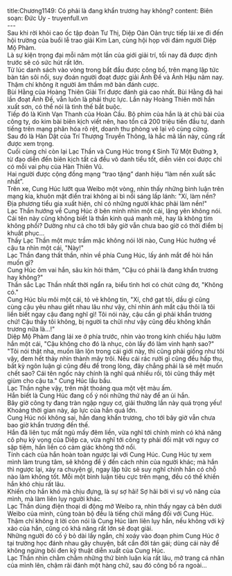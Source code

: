 title:Chương1149: Có phải là đang khẩn trương hay không?
content:
Biên soạn: Đức Uy - truyenfull.vn<br>---<br>Sau khi rời khỏi cao ốc tập đoàn Tư Thị, Diệp Oản Oản trực tiếp lái xe đi đến hội trường của buổi lễ trao giải Kim Lan, cùng hội họp với đám người Diệp Mộ Phàm.<br>Là sự kiện trọng đại mỗi năm một lần của giới giải trí, tối nay đã được định trước sẽ có sức hút rất lớn.<br>Từ lúc danh sách vào vòng trong bắt đầu được công bố, trên mạng lập tức bàn tán sôi nổi, suy đoán người đoạt được giải Ảnh Đế và Ảnh Hậu năm nay. Thậm chí không ít người âm thầm mở bàn đánh cược.<br>Bùi Hằng của Hoàng Thiên Giải Trí được đánh giá cao nhất. Bùi Hằng đã hai lần đoạt Ảnh Đế, vẫn luôn là phái thực lực. Lần này Hoàng Thiên mời hắn xuất sơn, có thể nói là tình thế bắt buộc.<br>Tiếp đó là Kinh Vạn Thanh của Hoàn Cầu. Bộ phim của hắn là át chủ bài của công ty, do kim bài biên kịch viết nên, hao tổn cả 200 triệu tiền đầu tư, danh tiếng trên mạng phân hóa rõ rệt, doanh thu phòng vé lại vô cùng cứng.<br>Sau đó là Hàn Dật của Trí Thượng Truyền Thông, là hắc mã lần này, cũng rất được xem trọng.<br>Cuối cùng chỉ còn lại Lạc Thần và Cung Húc trong 《 Sinh Tử Một Đường 》, từ đạo diễn đến biên kịch tất cả đều vô danh tiểu tốt, diễn viên coi được chỉ có mỗi vai phụ của Hàn Thiên Vũ.<br>Hai người được cộng đồng mạng “trao tặng” danh hiệu “làm nền xuất sắc nhất”.<br>Trên xe, Cung Húc lướt qua Weibo một vòng, nhìn thấy những bình luận trên mạng kia, khuôn mặt điển trai không ai bì nổi sáng lấp lánh: "Xí, làm nền? Địa phương tiểu gia xuất hiện, chỉ có những người khác phải làm nền!"<br>Lạc Thần hướng về Cung Húc ở bên mình nhìn một cái, lặng yên không nói.<br>Cái tên này cũng không biết là thần kinh quá mạnh mẽ, hay là không tim không phổi? Dường như cả cho tới bây giờ vẫn chưa bao giờ có thời điểm bị khuất phục…<br>Thấy Lạc Thần một mực trầm mặc không nói lời nào, Cung Húc hướng về cậu ta nhìn một cái, "Này!"<br>Lạc Thần đang thất thần, nhìn về phía Cung Húc, lấy ánh mắt để hỏi hắn muốn gì?<br>Cung Húc ôm vai hắn, sâu kín hỏi thăm, "Cậu có phải là đang khẩn trương hay không?"<br>Thần sắc Lạc Thần nhất thời ngẩn ra, biểu tình hơi có chút cứng đơ, "Không có."<br>Cung Húc bĩu môi một cái, tỏ vẻ không tin, "Xí, chớ gạt tôi, dầu gì cũng cùng cậu yêu nhau giết nhau lâu như vậy, chỉ nhìn ánh mắt cậu thôi là tôi liền biết ngay cậu đang nghĩ gì! Tôi nói này, cậu cần gì phải khẩn trương chứ! Cậu thấy tôi không, bị người ta chửi như vậy cũng đều không khẩn trương nữa là…!"<br>Diệp Mộ Phàm đang lái xe ở phía trước, nhìn vào trong kính chiếu hậu lườm hắn một cái, "Cậu không cho đó là nhục, còn lấy đó làm vinh hạnh sao?"<br>"Tôi nói thật nha, muốn lăn lộn trong cái giới này, thì cũng phải giống như tôi vậy, đem hết thảy nhìn thành mây trôi. Nếu cái rác rưởi gì cũng đều hấp thu, bất kỳ ngôn luận gì cũng đều để trong lòng, đây chẳng phải là sẽ mệt muốn chết sao? Cái tên ngốc này chính là nghĩ quá nhiều rồi, tôi cũng thấy mệt giùm cho cậu ta." Cung Húc lầu bầu.<br>Lạc Thần nghe vậy, trên mặt thoáng qua một vệt màu ấm.<br>Hắn biết là Cung Húc đang cố ý nói những thứ này để an ủi hắn.<br>Bây giờ công ty đang tràn ngập nguy cơ, giải thưởng lần này quá trọng yếu! Khoảng thời gian này, áp lực của hắn quá lớn.<br>Cung Húc nói không sai, hắn đang khẩn trương, cho tới bây giờ vẫn chưa bao giờ khẩn trương đến thế.<br>Hắn đã liên tục mất ngủ mấy đêm liền, vừa nghĩ tới chính mình có khả năng cô phụ kỳ vọng của Diệp ca, vừa nghĩ tới công ty phải đối mặt với nguy cơ sập tiệm, hắn liền có cảm giác không thở nổi.<br>Tính cách của hắn hoàn toàn ngược lại với Cung Húc. Cung Húc tự xem mình làm trung tâm, sẽ không để ý đến cách nhìn của người khác; mà hắn thì ngược lại, xảy ra chuyện gì, ngay lập tức sẽ suy nghĩ chính hắn có chỗ nào làm không tốt. Mỗi một bình luận tiêu cực trên mạng, đều có thể khiến hắn khó chịu rất lâu.<br>Khiến cho hắn khó mà chịu đựng, là sự sợ hãi! Sợ hãi bởi vì sự vô năng của mình, mà làm liên lụy người khác.<br>Lạc Thần dùng điện thoại di động mở Weibo ra, nhìn thấy ngay cả bên dưới Weibo của mình, cũng toàn bộ đều là tiếng chửi mắng đối với Cung Húc. Thậm chí không ít lời còn nói là Cung Húc làm liên lụy hắn, nếu không với kỹ xảo của hắn, cũng có khả năng rất lớn sẽ đoạt giải.<br>Những người đó cố ý bỏ dài lấy ngắn, chỉ xoáy vào đoạn phim Cung Húc ở tại trường học đánh nhau gây chuyện, bất cần đời tán gái; dùng cái này để không ngừng bôi đen kỹ thuật diễn xuất của Cung Húc.<br>Lạc Thần nhìn chằm chằm những thứ bình luận kia rất lâu, mở trang cá nhân của mình lên, chậm rãi đánh một hàng chữ, sau đó công bố ra ngoài…